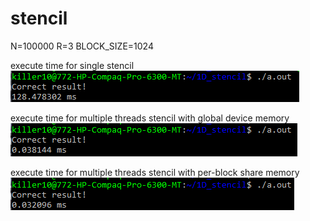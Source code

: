 # stencil

N=100000
R=3
BLOCK_SIZE=1024

execute time for single stencil
![](https://github.com/comment4C/stencil/blob/main/single_stencil.png)

execute time for multiple threads stencil with global device memory
![](https://github.com/comment4C/stencil/blob/main/multi_stencil.png)

execute time for multiple threads stencil with per-block share memory
![](https://github.com/comment4C/stencil/blob/main/faster_stencil.png)
